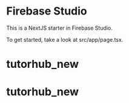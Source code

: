 # Firebase Studio

This is a NextJS starter in Firebase Studio.

To get started, take a look at src/app/page.tsx.
# tutorhub_new
# tutorhub_new
